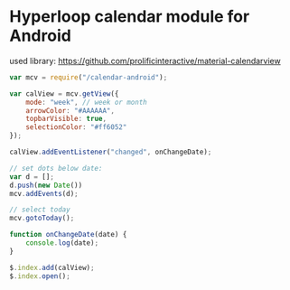 # Hyperloop calendar module for Android

used library: https://github.com/prolificinteractive/material-calendarview

```javascript
var mcv = require("/calendar-android");

var calView = mcv.getView({
	mode: "week", // week or month
	arrowColor: "#AAAAAA",
	topbarVisible: true,
	selectionColor: "#ff6052"
});

calView.addEventListener("changed", onChangeDate);

// set dots below date:
var d = [];
d.push(new Date())
mcv.addEvents(d);

// select today
mcv.gotoToday();

function onChangeDate(date) {
	console.log(date);
}

$.index.add(calView);
$.index.open();
```
